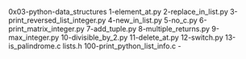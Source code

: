 0x03-python-data_structures 1-element_at.py 2-replace_in_list.py 3-print_reversed_list_integer.py 4-new_in_list.py 5-no_c.py 6-print_matrix_integer.py 7-add_tuple.py 8-multiple_returns.py 9-max_integer.py 10-divisible_by_2.py 11-delete_at.py 12-switch.py 13-is_palindrome.c lists.h 100-print_python_list_info.c -
